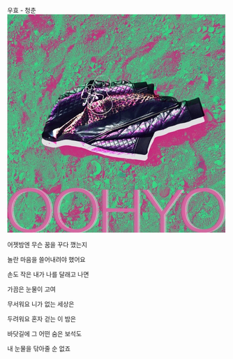 우효 - 청춘
![CoverImage](./tools/cover.jpg)

어젯밤엔 무슨 꿈을 꾸다 깼는지

놀란 마음을 쓸어내려야 했어요

손도 작은 내가 나를 달래고 나면

가끔은 눈물이 고여

무서워요 니가 없는 세상은

두려워요 혼자 걷는 이 밤은

바닷길에 그 어떤 숨은 보석도

내 눈물을 닦아줄 순 없죠
